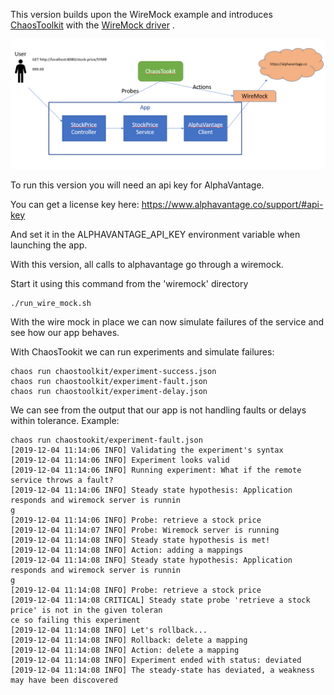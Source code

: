 This version builds upon the WireMock example and introduces [ChaosToolkit](https://chaostoolkit.org/) with the [WireMock driver](https://docs.chaostoolkit.org/drivers/wiremock/) .

![branch](images/branch.png)

To run this version you will need an api key for AlphaVantage.

You can get a license key here: https://www.alphavantage.co/support/#api-key

And set it in the ALPHAVANTAGE_API_KEY environment variable when launching the app.

With this version, all calls to alphavantage go through a wiremock.

Start it using this command from the 'wiremock' directory

```
./run_wire_mock.sh
```

With the wire mock in place we can now simulate failures of the service and see how our app behaves.

With ChaosTookit we can run experiments and simulate failures:

```
chaos run chaostoolkit/experiment-success.json
chaos run chaostoolkit/experiment-fault.json
chaos run chaostoolkit/experiment-delay.json
```

We can see from the output that our app is not handling faults or delays within tolerance. Example:

```
chaos run chaostookit/experiment-fault.json
[2019-12-04 11:14:06 INFO] Validating the experiment's syntax
[2019-12-04 11:14:06 INFO] Experiment looks valid
[2019-12-04 11:14:06 INFO] Running experiment: What if the remote service throws a fault?
[2019-12-04 11:14:06 INFO] Steady state hypothesis: Application responds and wiremock server is runnin
g
[2019-12-04 11:14:06 INFO] Probe: retrieve a stock price
[2019-12-04 11:14:07 INFO] Probe: Wiremock server is running
[2019-12-04 11:14:08 INFO] Steady state hypothesis is met!
[2019-12-04 11:14:08 INFO] Action: adding a mappings
[2019-12-04 11:14:08 INFO] Steady state hypothesis: Application responds and wiremock server is runnin
g
[2019-12-04 11:14:08 INFO] Probe: retrieve a stock price
[2019-12-04 11:14:08 CRITICAL] Steady state probe 'retrieve a stock price' is not in the given toleran
ce so failing this experiment
[2019-12-04 11:14:08 INFO] Let's rollback...
[2019-12-04 11:14:08 INFO] Rollback: delete a mapping
[2019-12-04 11:14:08 INFO] Action: delete a mapping
[2019-12-04 11:14:08 INFO] Experiment ended with status: deviated
[2019-12-04 11:14:08 INFO] The steady-state has deviated, a weakness may have been discovered
```